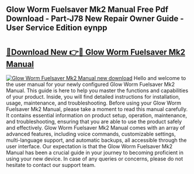 ## Glow Worm Fuelsaver Mk2 Manual Free Pdf Download - Part-J78 New Repair Owner Guide - User Service Edition eynpp

# <h2><a href="http://cf11022.oget.top/?id=Glow+Worm+Fuelsaver+Mk2+Manual">🔗Download New 👉🔴 Glow Worm Fuelsaver Mk2 Manual</a></h2>

[![Glow Worm Fuelsaver Mk2 Manual new download](https://i.imgur.com/5g1atiW.png)](http://cf11022.oget.top/?id=Glow+Worm+Fuelsaver+Mk2+Manual)
Hello and welcome to the user manual for your newly configured Glow Worm Fuelsaver Mk2 Manual. This guide is here to help you master the functions and capabilities of your product. Inside, you will find detailed instructions for installation, usage, maintenance, and troubleshooting. Before using your Glow Worm Fuelsaver Mk2 Manual, please take a moment to read this manual carefully. It contains essential information on product setup, operation, maintenance, and troubleshooting, ensuring that you are able to use the product safely and effectively. Glow Worm Fuelsaver Mk2 Manual comes with an array of advanced features, including voice commands, customizable settings, multi-language support, and automatic backups, all accessible through the user interface. Our expectation is that the Glow Worm Fuelsaver Mk2 Manual has been a crucial guide in your journey to becoming proficient in using your new device. In case of any queries or concerns, please do not hesitate to contact our support team.
